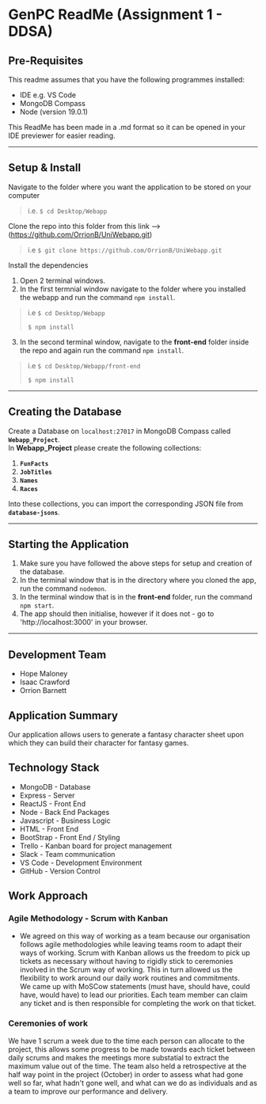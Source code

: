 # GenPC ReadMe (Assignment 1 - DDSA)
  
## Pre-Requisites  
This readme assumes that you have the following programmes installed:
- IDE e.g. VS Code
- MongoDB Compass
- Node (version 19.0.1)

This ReadMe has been made in a .md format so it can be opened in your IDE previewer for easier reading.

--- 
## Setup & Install
Navigate to the folder where you want the application to be stored on your computer   
> i.e. `$ cd Desktop/Webapp`  

Clone the repo into this folder from this link --> (https://github.com/OrrionB/UniWebapp.git) 
> i.e `$ git clone https://github.com/OrrionB/UniWebapp.git`  
  
Install the dependencies  
1. Open 2 terminal windows.
2. In the first termnial window navigate to the folder where you installed the webapp and run the command `npm install`.  
> i.e `$ cd Desktop/Webapp`  
>
>`$ npm install`  

3. In the second terminal window, navigate to the **front-end** folder inside the repo and again run the command `npm install`.  
> i.e `$ cd Desktop/Webapp/front-end`  
>  
> `$ npm install`
---


## Creating the Database
Create a Database on `localhost:27017` in MongoDB Compass called **`Webapp_Project`**.  
In **Webapp_Project** please create the following collections:  
1. **`FunFacts`**
2. **`JobTitles`**
3. **`Names`**
4. **`Races`**  
  
  Into these collections, you can import the corresponding JSON file from **`database-jsons`**.

---

## Starting the Application  
1. Make sure you have followed the above steps for setup and creation of the database.
2. In the terminal window that is in the directory where you cloned the app, run the command `nodemon`.
3. In the terminal window that is in the **front-end** folder, run the command `npm start`.
4. The app should then initialise, however if it does not - go to 'http://localhost:3000' in your browser.

---
## Development Team
- Hope Maloney
- Isaac Crawford
- Orrion Barnett

## Application Summary  
Our application allows users to generate a fantasy character sheet upon which they can build their character for fantasy games. 

## Technology Stack
- MongoDB - Database
- Express - Server
- ReactJS - Front End
- Node - Back End Packages
- Javascript - Business Logic
- HTML - Front End
- BootStrap - Front End / Styling
- Trello - Kanban board for project management
- Slack - Team communication
- VS Code - Development Environment
- GitHub - Version Control

## Work Approach
### Agile Methodology - Scrum with Kanban
- We agreed on this way of working as a team because our organisation follows agile methodologies while leaving teams room to adapt their ways of working. Scrum with Kanban allows us the freedom to pick up tickets as necessary without having to rigidly stick to ceremonies involved in the Scrum way of working. This in turn allowed us the flexibility to work around our daily work routines and commitments.  
We came up with MoSCow statements (must have, should have, could have, would have) to lead our priorities. Each team member can claim any ticket and is then responsible for completing the work on that ticket. 

### Ceremonies of work
We have 1 scrum a week due to the time each person can allocate to the project, this allows some progress to be made towards each ticket between daily scrums and makes the meetings more substatial to extract the maximum value out of the time. The team also held a retrospective at the half way point in the project (October) in order to assess what had gone well so far, what hadn't gone well, and what can we do as individuals and as a team to improve our performance and delivery.